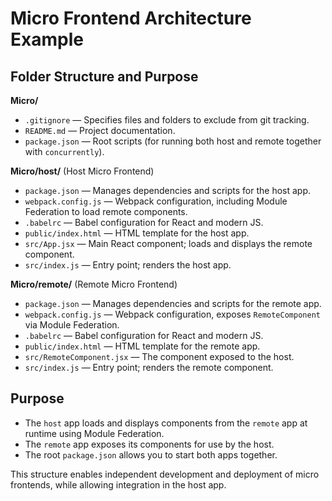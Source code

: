 # Micro Frontend Architecture Example

## Folder Structure and Purpose

**Micro/**
- `.gitignore` — Specifies files and folders to exclude from git tracking.
- `README.md` — Project documentation.
- `package.json` — Root scripts (for running both host and remote together with `concurrently`).

**Micro/host/** (Host Micro Frontend)
- `package.json` — Manages dependencies and scripts for the host app.
- `webpack.config.js` — Webpack configuration, including Module Federation to load remote components.
- `.babelrc` — Babel configuration for React and modern JS.
- `public/index.html` — HTML template for the host app.
- `src/App.jsx` — Main React component; loads and displays the remote component.
- `src/index.js` — Entry point; renders the host app.

**Micro/remote/** (Remote Micro Frontend)
- `package.json` — Manages dependencies and scripts for the remote app.
- `webpack.config.js` — Webpack configuration, exposes `RemoteComponent` via Module Federation.
- `.babelrc` — Babel configuration for React and modern JS.
- `public/index.html` — HTML template for the remote app.
- `src/RemoteComponent.jsx` — The component exposed to the host.
- `src/index.js` — Entry point; renders the remote component.

## Purpose
- The `host` app loads and displays components from the `remote` app at runtime using Module Federation.
- The `remote` app exposes its components for use by the host.
- The root `package.json` allows you to start both apps together.

This structure enables independent development and deployment of micro frontends, while allowing integration in the host app.
